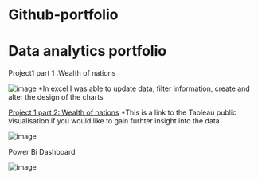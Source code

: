 # Github-portfolio
# Data analytics portfolio
Project1 part 1 :Wealth of nations

![image](https://github.com/Mangeolles1/Github-portfolio/assets/169667075/375b8888-f206-4eb4-b77a-b7747c609304)
*In excel I was able to update data, filter information, create and alter the design of the charts 

[Project 1 part 2: Wealth of nations](https://public.tableau.com/app/profile/amanda.mangeolles/viz/Wealthofnations-complete/Dashboard1?publish=yes) 
*This is a link to the Tableau public visualisation if you would like to gain furhter insight into the data

![image](https://github.com/Mangeolles1/Github-portfolio/assets/169667075/1e431698-3c27-4f81-8a4d-c63083bfccd8)


Power Bi Dashboard

![image](https://github.com/Mangeolles1/Github-portfolio/assets/169667075/f5dcd0d0-7de3-4aa9-b8d0-53aece5652c8)

